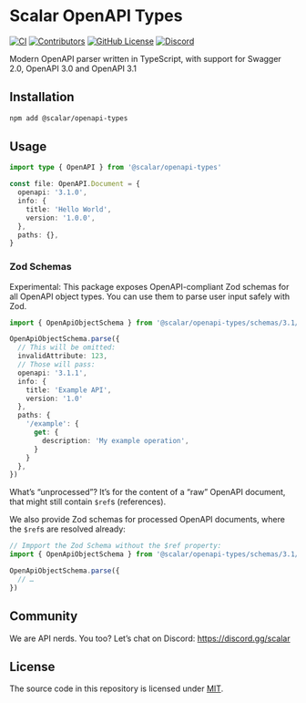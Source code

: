 # Scalar OpenAPI Types

[![CI](https://github.com/scalar/scalar/actions/workflows/ci.yml/badge.svg)](https://github.com/scalar/scalar/actions/workflows/ci.yml)
[![Contributors](https://img.shields.io/github/contributors/scalar/scalar)](https://github.com/scalar/scalar/graphs/contributors)
[![GitHub License](https://img.shields.io/github/license/scalar/scalar)](https://github.com/scalar/scalar/blob/main/LICENSE)
[![Discord](https://img.shields.io/discord/1135330207960678410?style=flat&color=5865F2)](https://discord.gg/scalar)

Modern OpenAPI parser written in TypeScript, with support for Swagger 2.0, OpenAPI 3.0 and OpenAPI 3.1

## Installation

```bash
npm add @scalar/openapi-types
```

## Usage

```ts
import type { OpenAPI } from '@scalar/openapi-types'

const file: OpenAPI.Document = {
  openapi: '3.1.0',
  info: {
    title: 'Hello World',
    version: '1.0.0',
  },
  paths: {},
}
```

### Zod Schemas

Experimental: This package exposes OpenAPI-compliant Zod schemas for all OpenAPI object types. You can use them to parse user input safely with Zod.

```ts
import { OpenApiObjectSchema } from '@scalar/openapi-types/schemas/3.1/unprocessed'

OpenApiObjectSchema.parse({
  // This will be omitted:
  invalidAttribute: 123,
  // Those will pass:
  openapi: '3.1.1',
  info: {
    title: 'Example API',
    version: '1.0'
  },
  paths: {
    '/example': {
      get: {
        description: 'My example operation',
      }
    }
  },
})
```

What’s “unprocessed”? It’s for the content of a “raw” OpenAPI document, that might still contain `$ref`s (references).

We also provide Zod schemas for processed OpenAPI documents, where the `$ref`s are resolved already:

```ts
// Impport the Zod Schema without the $ref property:
import { OpenApiObjectSchema } from '@scalar/openapi-types/schemas/3.1/processed'

OpenApiObjectSchema.parse({
  // …
})
```


## Community

We are API nerds. You too? Let’s chat on Discord: <https://discord.gg/scalar>

## License

The source code in this repository is licensed under [MIT](https://github.com/scalar/scalar/blob/main/LICENSE).
